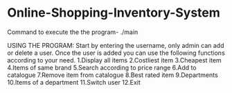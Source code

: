 # Online-Shopping-Inventory-System

Command to execute the the program- ./main

USING THE PROGRAM: Start by entering the username, only admin can add or delete a user. Once the user is added you can use the following functions according to your need.
 1.Display all items
 2.Costliest item
 3.Cheapest item
 4.Items of same brand
 5.Search according to price range
 6.Add to catalogue
 7.Remove item from catalogue
 8.Best rated item
 9.Departments
 10.Items of a department
 11.Switch user
 12.Exit
